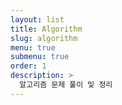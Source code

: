 ```yaml
---
layout: list
title: Algorithm
slug: algorithm
menu: true
submenu: true
order: 1
description: >
  알고리즘 문제 풀이 및 정리
---
```

